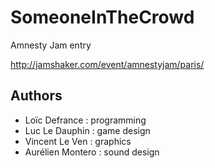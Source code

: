 # SomeoneInTheCrowd
Amnesty Jam entry

http://jamshaker.com/event/amnestyjam/paris/

## Authors
* Loïc Defrance : programming
* Luc Le Dauphin : game design
* Vincent Le Ven : graphics
* Aurélien Montero : sound design
